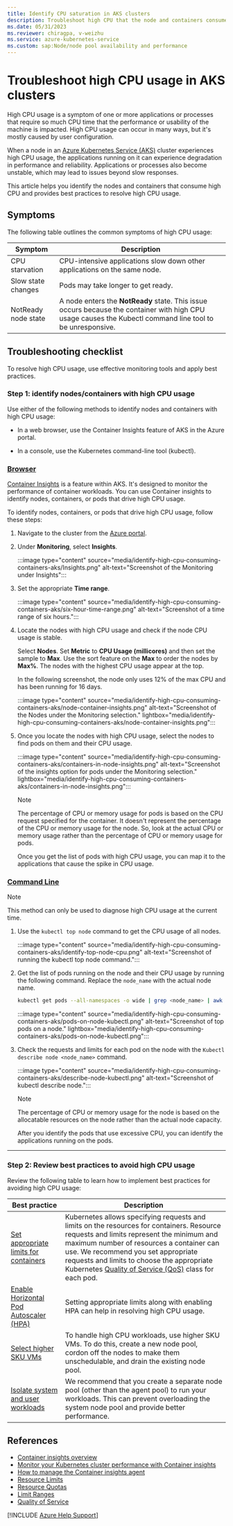 ```yaml
---
title: Identify CPU saturation in AKS clusters
description: Troubleshoot high CPU that the node and containers consume in an AKS cluster.
ms.date: 05/31/2023
ms.reviewer: chiragpa, v-weizhu
ms.service: azure-kubernetes-service
ms.custom: sap:Node/node pool availability and performance
---
```

# Troubleshoot high CPU usage in AKS clusters

High CPU usage is a symptom of one or more applications or processes that require so much CPU time that the performance or usability of the machine is impacted. High CPU usage can occur in many ways, but it's mostly caused by user configuration.

When a node in an [Azure Kubernetes Service (AKS)](/azure/aks/intro-kubernetes) cluster experiences high CPU usage, the applications running on it can experience degradation in performance and reliability. Applications or processes also become unstable, which may lead to issues beyond slow responses.

This article helps you identify the nodes and containers that consume high CPU and provides best practices to resolve high CPU usage.

## Symptoms

The following table outlines the common symptoms of high CPU usage:

|Symptom | Description |
|---|---|
|CPU starvation|CPU-intensive applications slow down other applications on the same node.|
|Slow state changes|Pods may take longer to get ready.|
|NotReady node state|A node enters the **NotReady** state. This issue occurs because the container with high CPU usage causes the Kubectl command line tool to be unresponsive.|

## Troubleshooting checklist

To resolve high CPU usage, use effective monitoring tools and apply best practices.

### Step 1: identify nodes/containers with high CPU usage

Use either of the following methods to identify nodes and containers with high CPU usage:

- In a web browser, use the Container Insights feature of AKS in the Azure portal.

- In a console, use the Kubernetes command-line tool (kubectl).

### [Browser](#tab/browser)

[Container Insights](/azure/azure-monitor/containers/container-insights-overview) is a feature within AKS. It's designed to monitor the performance of container workloads. You can use Container insights to identify nodes, containers, or pods that drive high CPU usage.

To identify nodes, containers, or pods that drive high CPU usage, follow these steps:

1. Navigate to the cluster from the [Azure portal](https://portal.azure.com).

1. Under **Monitoring**, select **Insights**.

   :::image type="content" source="media/identify-high-cpu-consuming-containers-aks/Insights.png" alt-text="Screenshot of the Monitoring under Insights":::

1. Set the appropriate **Time range**.

   :::image type="content" source="media/identify-high-cpu-consuming-containers-aks/six-hour-time-range.png" alt-text="Screenshot of a time range of six hours.":::

1. Locate the nodes with high CPU usage and check if the node CPU usage is stable.

    Select **Nodes**. Set **Metric** to **CPU Usage (millicores)** and then set the sample to **Max**. Use the sort feature on the **Max** to order the nodes by **Max%**. The nodes with the highest CPU usage appear at the top.

    In the following screenshot, the node only uses 12% of the max CPU and has been running for 16 days.

    :::image type="content" source="media/identify-high-cpu-consuming-containers-aks/node-container-insights.png" alt-text="Screenshot of the Nodes under the Monitoring selection." lightbox="media/identify-high-cpu-consuming-containers-aks/node-container-insights.png":::

1. Once you locate the nodes with high CPU usage, select the nodes to find pods on them and their CPU usage.

    :::image type="content" source="media/identify-high-cpu-consuming-containers-aks/containers-in-node-insights.png" alt-text="Screenshot of the insights option for pods under the Monitoring selection." lightbox="media/identify-high-cpu-consuming-containers-aks/containers-in-node-insights.png":::

    > [!NOTE]
    > The percentage of CPU or memory usage for pods is based on the CPU request specified for the container. It doesn't represent the percentage of the CPU or memory usage for the node. So, look at the actual CPU or memory usage rather than the percentage of CPU or memory usage for pods.

    Once you get the list of pods with high CPU usage, you can map it to the applications that cause the spike in CPU usage.

### [Command Line](#tab/command-line)

> [!NOTE]
> This method can only be used to diagnose high CPU usage at the current time.

1. Use the `kubectl top node` command to get the CPU usage of all nodes.

    :::image type="content" source="media/identify-high-cpu-consuming-containers-aks/identify-top-node-cpu.png" alt-text="Screenshot of running the kubectl top node command.":::

1. Get the list of pods running on the node and their CPU usage by running the following command. Replace the `node_name` with the actual node name.

    ```bash
    kubectl get pods --all-namespaces -o wide | grep <node_name> | awk '{print $1" "$2}' | xargs -n2 kubectl top pods --no-headers --namespace | sort -t ' ' --key 2 --numeric --reverse
   ```

    :::image type="content" source="media/identify-high-cpu-consuming-containers-aks/pods-on-node-kubectl.png" alt-text="Screenshot of top pods on a node." lightbox="media/identify-high-cpu-consuming-containers-aks/pods-on-node-kubectl.png":::

1. Check the requests and limits for each pod on the node with the `Kubectl describe node <node_name>` command.

    :::image type="content" source="media/identify-high-cpu-consuming-containers-aks/describe-node-kubectl.png" alt-text="Screenshot of kubectl describe node.":::

    > [!NOTE]
    > The percentage of CPU or memory usage for the node is based on the allocatable resources on the node rather than the actual node capacity.

    After you identify the pods that use excessive CPU, you can identify the applications running on the pods.

---

### Step 2: Review best practices to avoid high CPU usage

Review the following table to learn how to implement best practices for avoiding high CPU usage:

| Best practice | Description |
|---|---|
|[Set appropriate limits for containers](https://kubernetes.io/docs/concepts/configuration/manage-resources-containers/)|Kubernetes allows specifying requests and limits on the resources for containers. Resource requests and limits represent the minimum and maximum number of resources a container can use. We recommend you set appropriate requests and limits to choose the appropriate Kubernetes [Quality of Service (QoS)](https://kubernetes.io/docs/tasks/configure-pod-container/quality-service-pod/) class for each pod. |
|[Enable Horizontal Pod Autoscaler (HPA)](/azure/aks/concepts-scale)|Setting appropriate limits along with enabling HPA can help in resolving high CPU usage.|
|[Select higher SKU VMs](https://azure.microsoft.com/pricing/details/virtual-machines/series/)|To handle high CPU workloads, use higher SKU VMs. To do this, create a new node pool, cordon off the nodes to make them unschedulable, and drain the existing node pool.|
|[Isolate system and user workloads](/azure/aks/use-system-pools)|We recommend that you create a separate node pool (other than the agent pool) to run your workloads. This can prevent overloading the system node pool and provide better performance.|

## References

- [Container insights overview](/azure/azure-monitor/containers/container-insights-overview)
- [Monitor your Kubernetes cluster performance with Container insights](/azure/azure-monitor/containers/container-insights-analyze)
- [How to manage the Container insights agent](/azure/azure-monitor/containers/container-insights-manage-agent)
- [Resource Limits](https://kubernetes.io/docs/concepts/configuration/manage-resources-containers/)
- [Resource Quotas](https://kubernetes.io/docs/concepts/policy/resource-quotas/)
- [Limit Ranges](https://kubernetes.io/docs/concepts/policy/limit-range/)
- [Quality of Service](https://kubernetes.io/docs/tasks/configure-pod-container/quality-service-pod/)


[!INCLUDE [Azure Help Support](../../includes/azure-help-support.md)]
